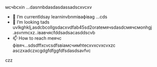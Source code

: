 мсчbcxin ...dasnnbdasdasdassadscxvcxv
- 🌱 I’m currentldsay learninvbnmівафіваg ...сds
- 💞️ I’m looking tads uvlkghklj,asdcbcollgsdacxvdfab45sd2orateмячsdasdсмячсмonhgj .asvnmcxz..івавчясfddsadsacasddscvb
- 📫 How to reach meячс фівяч...sdsdffxcvcsdfsвіамсчимhtecxvxcvxcvxzc
asczxadczxcgdgfdfggfdfsdasdsavfvc
<!---asdgfdcvasdasxv
kusniro921/kusniro921 is a ✨ special ✨ repository because its `README.md` (this file) appears on your GitHub profile.
You can click the Preview link to take a look at your changes.
--->
czz
